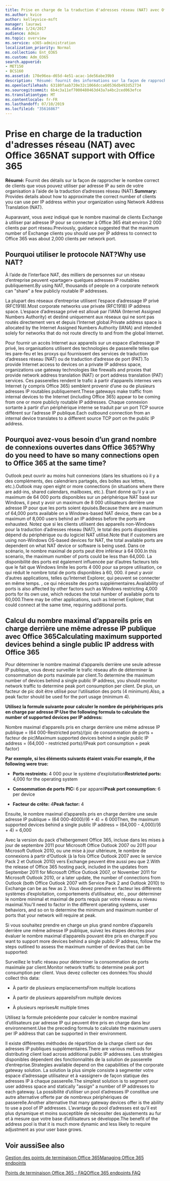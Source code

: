 ```yaml
---
title: Prise en charge de la traduction d'adresses réseau (NAT) avec Office 365
ms.author: kvice
author: kelleyvice-msft
manager: laurawi
ms.date: 1/24/2017
audience: Admin
ms.topic: overview
ms.service: o365-administration
localization_priority: Normal
ms.collection: Ent_O365
ms.custom: Adm_O365
search.appverid:
- MET150
- BCS160
ms.assetid: 170e96ea-d65d-4e51-acac-1de56abe39b9
description: 'Résumé: fournit des informations sur la façon de rapprocher le nombre correct de clients que vous pouvez utiliser par adresse IP au sein de votre organisation à l’aide de la traduction d’adresses réseau (NAT).'
ms.openlocfilehash: 63180faab720e32c1066dcca60536db492d52734
ms.sourcegitcommit: 6b4c3a11ef7000480463d43a7a4bc2ced063efce
ms.translationtype: MT
ms.contentlocale: fr-FR
ms.lasthandoff: 07/10/2019
ms.locfileid: "35616867"
---
```

# <a name="nat-support-with-office-365"></a><span data-ttu-id="49d46-103">Prise en charge de la traduction d'adresses réseau (NAT) avec Office 365</span><span class="sxs-lookup"><span data-stu-id="49d46-103">NAT support with Office 365</span></span>

 <span data-ttu-id="49d46-104">**Résumé:** Fournit des détails sur la façon de rapprocher le nombre correct de clients que vous pouvez utiliser par adresse IP au sein de votre organisation à l’aide de la traduction d’adresses réseau (NAT).</span><span class="sxs-lookup"><span data-stu-id="49d46-104">**Summary:** Provides details about how to approximate the correct number of clients you can use per IP address within your organization using Network Address Translation (NAT).</span></span> 
  
<span data-ttu-id="49d46-105">Auparavant, vous avez indiqué que le nombre maximal de clients Exchange à utiliser par adresse IP pour se connecter à Office 365 était environ 2 000 clients par port réseau.</span><span class="sxs-lookup"><span data-stu-id="49d46-105">Previously, guidance suggested that the maximum number of Exchange clients you should use per IP address to connect to Office 365 was about 2,000 clients per network port.</span></span>
  
## <a name="why-use-nat"></a><span data-ttu-id="49d46-106">Pourquoi utiliser le protocole NAT?</span><span class="sxs-lookup"><span data-stu-id="49d46-106">Why use NAT?</span></span>

<span data-ttu-id="49d46-107">À l’aide de l’interface NAT, des milliers de personnes sur un réseau d’entreprise peuvent «partager» quelques adresses IP routables publiquement.</span><span class="sxs-lookup"><span data-stu-id="49d46-107">By using NAT, thousands of people on a corporate network can "share" a few publicly routable IP addresses.</span></span>
  
<span data-ttu-id="49d46-108">La plupart des réseaux d’entreprise utilisent l’espace d’adressage IP privé (RFC1918).</span><span class="sxs-lookup"><span data-stu-id="49d46-108">Most corporate networks use private (RFC1918) IP address space.</span></span> <span data-ttu-id="49d46-109">L’espace d’adressage privé est alloué par l’IANA (Internet Assigned Numbers Authority) et destiné uniquement aux réseaux qui ne sont pas routés directement vers et depuis l’Internet global.</span><span class="sxs-lookup"><span data-stu-id="49d46-109">Private address space is allocated by the Internet Assigned Numbers Authority (IANA) and intended solely for networks that do not route directly to and from the global Internet.</span></span>
  
<span data-ttu-id="49d46-110">Pour fournir un accès Internet aux appareils sur un espace d’adressage IP privé, les organisations utilisent des technologies de passerelle telles que les pare-feu et les proxys qui fournissent des services de traduction d’adresses réseau (NAT) ou de traduction d’adresse de port (PAT).</span><span class="sxs-lookup"><span data-stu-id="49d46-110">To provide Internet access to devices on a private IP address space, organizations use gateway technologies like firewalls and proxies that provide network address translation (NAT) or port address translation (PAT) services.</span></span> <span data-ttu-id="49d46-111">Ces passerelles rendent le trafic à partir d’appareils internes vers Internet (y compris Office 365) semblent provenir d’une ou de plusieurs adresses IP routables publiquement.</span><span class="sxs-lookup"><span data-stu-id="49d46-111">These gateways make traffic from internal devices to the Internet (including Office 365) appear to be coming from one or more publicly routable IP addresses.</span></span> <span data-ttu-id="49d46-112">Chaque connexion sortante à partir d’un périphérique interne se traduit par un port TCP source différent sur l’adresse IP publique.</span><span class="sxs-lookup"><span data-stu-id="49d46-112">Each outbound connection from an internal device translates to a different source TCP port on the public IP address.</span></span> 
  
## <a name="why-do-you-need-to-have-so-many-connections-open-to-office-365-at-the-same-time"></a><span data-ttu-id="49d46-113">Pourquoi avez-vous besoin d’un grand nombre de connexions ouvertes dans Office 365?</span><span class="sxs-lookup"><span data-stu-id="49d46-113">Why do you need to have so many connections open to Office 365 at the same time?</span></span>

<span data-ttu-id="49d46-114">Outlook peut ouvrir au moins huit connexions (dans les situations où il y a des compléments, des calendriers partagés, des boîtes aux lettres, etc.).</span><span class="sxs-lookup"><span data-stu-id="49d46-114">Outlook may open eight or more connections (in situations where there are add-ins, shared calendars, mailboxes, etc.).</span></span> <span data-ttu-id="49d46-115">Étant donné qu’il y a un maximum de 64 000 ports disponibles sur un périphérique NAT basé sur Windows, il peut y avoir un maximum de 8 000 utilisateurs derrière une adresse IP pour que les ports soient épuisés.</span><span class="sxs-lookup"><span data-stu-id="49d46-115">Because there are a maximum of 64,000 ports available on a Windows-based NAT device, there can be a maximum of 8,000 users behind an IP address before the ports are exhausted.</span></span> <span data-ttu-id="49d46-116">Notez que si les clients utilisent des appareils non-Windows pour la traduction d’adresses réseau (NAT), le total des ports disponibles dépend du périphérique ou du logiciel NAT utilisé.</span><span class="sxs-lookup"><span data-stu-id="49d46-116">Note that if customers are using non-Windows OS-based devices for NAT, the total available ports are dependent on what NAT device or software is being used.</span></span> <span data-ttu-id="49d46-117">Dans ce scénario, le nombre maximal de ports peut être inférieur à 64 000.</span><span class="sxs-lookup"><span data-stu-id="49d46-117">In this scenario, the maximum number of ports could be less than 64,000.</span></span> <span data-ttu-id="49d46-118">La disponibilité des ports est également influencée par d’autres facteurs tels que le fait que Windows limite les ports 4 000 pour sa propre utilisation, ce qui réduit le nombre total de ports disponibles à 60, 000. il peut y avoir d’autres applications, telles qu’Internet Explorer, qui peuvent se connecter en même temps. , ce qui nécessite des ports supplémentaires.</span><span class="sxs-lookup"><span data-stu-id="49d46-118">Availability of ports is also affected by other factors such as Windows restricting 4,000 ports for its own use, which reduces the total number of available ports to 60,000.There may be other applications, such as Internet Explorer, that could connect at the same time, requiring additional ports.</span></span>
  
## <a name="calculating-maximum-supported-devices-behind-a-single-public-ip-address-with-office-365"></a><span data-ttu-id="49d46-119">Calcul du nombre maximal d’appareils pris en charge derrière une même adresse IP publique avec Office 365</span><span class="sxs-lookup"><span data-stu-id="49d46-119">Calculating maximum supported devices behind a single public IP address with Office 365</span></span>

<span data-ttu-id="49d46-120">Pour déterminer le nombre maximal d’appareils derrière une seule adresse IP publique, vous devez surveiller le trafic réseau afin de déterminer la consommation de ports maximale par client.</span><span class="sxs-lookup"><span data-stu-id="49d46-120">To determine the maximum number of devices behind a single public IP address, you should monitor network traffic to determine peak port consumption per client.</span></span> <span data-ttu-id="49d46-121">De plus, un facteur de pic doit être utilisé pour l’utilisation des ports (4 minimum).</span><span class="sxs-lookup"><span data-stu-id="49d46-121">Also, a peak factor should be used for the port usage (minimum 4).</span></span> 
  
 <span data-ttu-id="49d46-122">**Utilisez la formule suivante pour calculer le nombre de périphériques pris en charge par adresse IP:**</span><span class="sxs-lookup"><span data-stu-id="49d46-122">**Use the following formula to calculate the number of supported devices per IP address:**</span></span>
  
<span data-ttu-id="49d46-123">Nombre maximal d’appareils pris en charge derrière une même adresse IP publique = (64 000-Restricted ports)/(pic de consommation de ports + facteur de pic)</span><span class="sxs-lookup"><span data-stu-id="49d46-123">Maximum supported devices behind a single public IP address = (64,000 - restricted ports)/(Peak port consumption + peak factor)</span></span>
  
 <span data-ttu-id="49d46-124">**Par exemple, si les éléments suivants étaient vrais:**</span><span class="sxs-lookup"><span data-stu-id="49d46-124">**For example, if the following were true:**</span></span>
  
- <span data-ttu-id="49d46-125">**Ports restreints:** 4 000 pour le système d’exploitation</span><span class="sxs-lookup"><span data-stu-id="49d46-125">**Restricted ports:** 4,000 for the operating system</span></span>

- <span data-ttu-id="49d46-126">**Consommation de ports PIC:** 6 par appareil</span><span class="sxs-lookup"><span data-stu-id="49d46-126">**Peak port consumption:** 6 per device</span></span>

- <span data-ttu-id="49d46-127">**Facteur de crête:** 4</span><span class="sxs-lookup"><span data-stu-id="49d46-127">**Peak factor:** 4</span></span>

<span data-ttu-id="49d46-128">Ensuite, le nombre maximal d’appareils pris en charge derrière une seule adresse IP publique = (64 000-4000)/(6 + 4) = 6 000</span><span class="sxs-lookup"><span data-stu-id="49d46-128">Then, the maximum supported devices behind a single public IP address = (64,000 - 4,000)/(6 + 4) = 6,000</span></span>
  
<span data-ttu-id="49d46-129">Avec la version du pack d’hébergement Office 365, incluse dans les mises à jour de septembre 2011 pour Microsoft Office Outlook 2007 ou 2011 pour Microsoft Outlook 2010, ou une mise à jour ultérieure, le nombre de connexions à partir d’Outlook (à la fois Office Outlook 2007 avec le service Pack 2 et Outlook 2010) vers Exchange peuvent être aussi peu que 2.</span><span class="sxs-lookup"><span data-stu-id="49d46-129">With the release of Office 365 hosting pack, included in the updates from September 2011 for Microsoft Office Outlook 2007, or November 2011 for Microsoft Outlook 2010, or a later update, the number of connections from Outlook (both Office Outlook 2007 with Service Pack 2 and Outlook 2010) to Exchange can be as few as 2.</span></span> <span data-ttu-id="49d46-130">Vous devez prendre en facteur les différents systèmes d’exploitation, comportements d’utilisateur, etc., pour déterminer le nombre minimal et maximal de ports requis par votre réseau au niveau maximal.</span><span class="sxs-lookup"><span data-stu-id="49d46-130">You'll need to factor in the different operating systems, user behaviors, and so on to determine the minimum and maximum number of ports that your network will require at peak.</span></span>
  
<span data-ttu-id="49d46-131">Si vous souhaitez prendre en charge un plus grand nombre d’appareils derrière une même adresse IP publique, suivez les étapes décrites pour évaluer le nombre maximal d’appareils pouvant être pris en charge:</span><span class="sxs-lookup"><span data-stu-id="49d46-131">If you want to support more devices behind a single public IP address, follow the steps outlined to assess the maximum number of devices that can be supported:</span></span>
  
<span data-ttu-id="49d46-132">Surveillez le trafic réseau pour déterminer la consommation de ports maximale par client.</span><span class="sxs-lookup"><span data-stu-id="49d46-132">Monitor network traffic to determine peak port consumption per client.</span></span> <span data-ttu-id="49d46-133">Vous devez collecter ces données:</span><span class="sxs-lookup"><span data-stu-id="49d46-133">You should collect this data:</span></span>
  
- <span data-ttu-id="49d46-134">À partir de plusieurs emplacements</span><span class="sxs-lookup"><span data-stu-id="49d46-134">From multiple locations</span></span>
    
- <span data-ttu-id="49d46-135">À partir de plusieurs appareils</span><span class="sxs-lookup"><span data-stu-id="49d46-135">From multiple devices</span></span>
    
- <span data-ttu-id="49d46-136">À plusieurs reprises</span><span class="sxs-lookup"><span data-stu-id="49d46-136">At multiple times</span></span>
    
<span data-ttu-id="49d46-137">Utilisez la formule précédente pour calculer le nombre maximal d’utilisateurs par adresse IP qui peuvent être pris en charge dans leur environnement.</span><span class="sxs-lookup"><span data-stu-id="49d46-137">Use the preceding formula to calculate the maximum users per IP address that can be supported in their environment.</span></span>
  
<span data-ttu-id="49d46-138">Il existe différentes méthodes de répartition de la charge client sur des adresses IP publiques supplémentaires.</span><span class="sxs-lookup"><span data-stu-id="49d46-138">There are various methods for distributing client load across additional public IP addresses.</span></span> <span data-ttu-id="49d46-139">Les stratégies disponibles dépendent des fonctionnalités de la solution de passerelle d’entreprise.</span><span class="sxs-lookup"><span data-stu-id="49d46-139">Strategies available depend on the capabilities of the corporate gateway solution.</span></span> <span data-ttu-id="49d46-140">La solution la plus simple consiste à segmenter votre espace d’adressage utilisateur et à «assigner» de façon statique des adresses IP à chaque passerelle.</span><span class="sxs-lookup"><span data-stu-id="49d46-140">The simplest solution is to segment your user address space and statically "assign" a number of IP addresses to each gateway.</span></span> <span data-ttu-id="49d46-141">La possibilité d’utiliser un pool d’adresses IP constitue une autre alternative offerte par de nombreux périphériques de passerelle.</span><span class="sxs-lookup"><span data-stu-id="49d46-141">Another alternative that many gateway devices offer is the ability to use a pool of IP addresses.</span></span> <span data-ttu-id="49d46-142">L’avantage du pool d’adresses est qu’il est plus dynamique et moins susceptible de nécessiter des ajustements au fur et à mesure que votre base d’utilisateurs se développe.</span><span class="sxs-lookup"><span data-stu-id="49d46-142">The benefit of the address pool is that it is much more dynamic and less likely to require adjustment as your user base grows.</span></span>
  
## <a name="see-also"></a><span data-ttu-id="49d46-143">Voir aussi</span><span class="sxs-lookup"><span data-stu-id="49d46-143">See also</span></span>

[<span data-ttu-id="49d46-144">Gestion des points de terminaison Office 365</span><span class="sxs-lookup"><span data-stu-id="49d46-144">Managing Office 365 endpoints</span></span>](https://support.office.com/article/99cab9d4-ef59-4207-9f2b-3728eb46bf9a)
  
[<span data-ttu-id="49d46-145">Points de terminaison Office 365 - FAQ</span><span class="sxs-lookup"><span data-stu-id="49d46-145">Office 365 endpoints FAQ</span></span>](https://support.office.com/article/d4088321-1c89-4b96-9c99-54c75cae2e6d)
